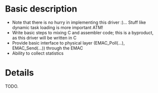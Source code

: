 # Basic description #
  * Note that there is no hurry in implementing this driver :)... Stuff like dynamic task loading is more important ATM!
  * Write basic steps to mixing C and assembler code; this is a byproduct, as this driver will be written in C
  * Provide basic interface to physical layer (EMAC\_Poll(...), EMAC\_Send(...)) through the EMAC
  * Ability to collect statistics

# Details #
TODO.